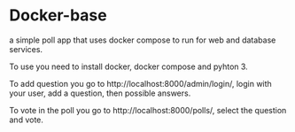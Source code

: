 # Docker-base
a simple poll app that uses docker compose to run for web and database services.

To use you need to install docker, docker compose and pyhton 3.

To add question you go to http://localhost:8000/admin/login/, login with your user, add a question, then possible answers.

To vote in the poll you go to http://localhost:8000/polls/, select the question and vote.

